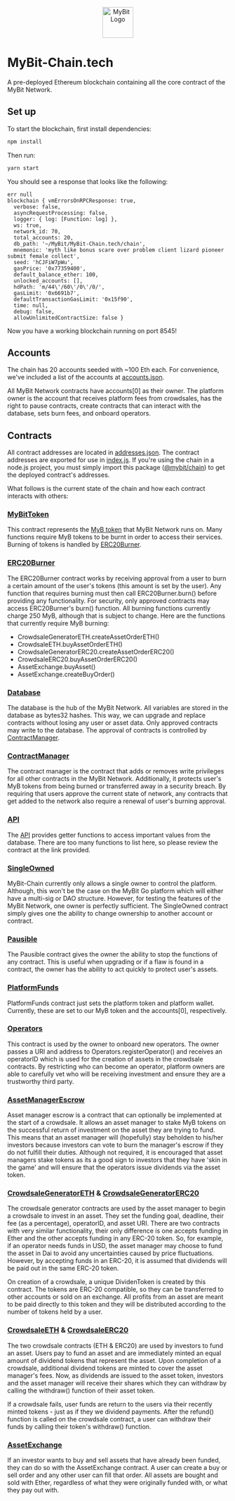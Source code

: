 <p align="center">
  <a href="https://mybit.io/">
    <img alt="MyBit Logo" src="https://files.mybit.io/favicons/favicon-96x96.png" width="70">
  </a>
</p>

# MyBit-Chain.tech
A pre-deployed Ethereum blockchain containing all the core contract of the MyBit Network.

## Set up
To start the blockchain, first install dependencies:
```bash
npm install
```
Then run:
```bash
yarn start
```
You should see a response that looks like the following:
```
err null
blockchain { vmErrorsOnRPCResponse: true,
  verbose: false,
  asyncRequestProcessing: false,
  logger: { log: [Function: log] },
  ws: true,
  network_id: 70,
  total_accounts: 20,
  db_path: '~/MyBit/MyBit-Chain.tech/chain',
  mnemonic: 'myth like bonus scare over problem client lizard pioneer submit female collect',
  seed: 'hCJFiW7pWu',
  gasPrice: '0x77359400',
  default_balance_ether: 100,
  unlocked_accounts: [],
  hdPath: 'm/44\'/60\'/0\'/0/',
  gasLimit: '0x6691b7',
  defaultTransactionGasLimit: '0x15f90',
  time: null,
  debug: false,
  allowUnlimitedContractSize: false }
```

Now you have a working blockchain running on port 8545!


## Accounts
The chain has 20 accounts seeded with ~100 Eth each. For convenience, we've included a list of the accounts at [accounts.json](https://github.com/MyBitFoundation/MyBit-Chain.tech/blob/master/accounts.json).

All MyBit Network contracts have accounts[0] as their owner. The platform owner is the account that receives platform fees from crowdsales, has the right to pause contracts, create contracts that can interact with the database, sets burn fees, and onboard operators.

## Contracts
All contract addresses are located in [addresses.json](https://github.com/MyBitFoundation/MyBit-Chain.tech/blob/master/addresses.json). The contract addresses are exported for use in [index.js](https://github.com/MyBitFoundation/MyBit-Chain.tech/blob/master/index.js). If you're using the chain in a node.js project, you must simply import this package ([@mybit/chain](https://www.npmjs.com/package/@mybit/chain)) to get the deployed contract's addresses.

What follows is the current state of the chain and how each contract interacts with others:

### [MyBitToken](https://github.com/MyBitFoundation/MyBit-Network.tech/blob/master/contracts/tokens/erc20/BurnableToken.sol)
This contract represents the [MyB token](https://github.com/MyBitFoundation/MyBit-Network.tech/blob/master/contracts/tokens/erc20/BurnableToken.sol) that MyBit Network runs on. Many functions require MyB tokens to be burnt in order to access their services. Burning of tokens is handled by [ERC20Burner](https://github.com/MyBitFoundation/MyBit-Network.tech/blob/master/contracts/access/ERC20Burner.sol).

### [ERC20Burner](https://github.com/MyBitFoundation/MyBit-Network.tech/blob/master/contracts/access/ERC20Burner.sol)
The ERC20Burner contract works by receiving approval from a user to burn a certain amount of the user's tokens (this amount is set by the user). Any function that requires burning must then call ERC20Burner.burn() before providing any functionality. For security, only approved contracts may access ERC20Burner's burn() function. All burning functions currently charge 250 MyB, although that is subject to change. Here are the functions that currently require MyB burning:

- CrowdsaleGeneratorETH.createAssetOrderETH()
- CrowdsaleETH.buyAssetOrderETH()
- CrowdsaleGeneratorERC20.createAssetOrderERC20()
- CrowdsaleERC20.buyAssetOrderERC20()
- AssetExchange.buyAsset()
- AssetExchange.createBuyOrder()

### [Database](https://github.com/MyBitFoundation/MyBit-Network.tech/blob/master/contracts/database/Database.sol)
The database is the hub of the MyBit Network. All variables are stored in the database as bytes32 hashes. This way, we can upgrade and replace contracts without losing any user or asset data. Only approved contracts may write to the database. The approval of contracts is controlled by [ContractManager](https://github.com/MyBitFoundation/MyBit-Network.tech/blob/master/contracts/database/ContractManager.sol).

### [ContractManager](https://github.com/MyBitFoundation/MyBit-Network.tech/blob/master/contracts/database/ContractManager.sol)
The contract manager is the contract that adds or removes write privileges for all other contracts in the MyBit Network. Additionally, it protects user's MyB tokens from being burned or transferred away in a security breach. By requiring that users approve the current state of network, any contracts that get added to the network also require a renewal of user's burning approval.

### [API](https://github.com/MyBitFoundation/MyBit-Network.tech/blob/master/contracts/database/API.sol)
The [API](https://github.com/MyBitFoundation/MyBit-Network.tech/blob/master/contracts/database/API.sol) provides getter functions to access important values from the database. There are too many functions to list here, so please review the contract at the link provided.

### [SingleOwned](https://github.com/MyBitFoundation/MyBit-Network.tech/blob/master/contracts/ownership/SingleOwned.sol)
MyBit-Chain currently only allows a single owner to control the platform. Although, this won't be the case on the MyBit Go platform which will either have a multi-sig or DAO structure. However, for testing the features of the MyBit Network, one owner is perfectly sufficient. The SingleOwned contract simply gives one the ability to change ownership to another account or contract.

### [Pausible](https://github.com/MyBitFoundation/MyBit-Network.tech/blob/master/contracts/ownership/Pausible.sol)
The Pausible contract gives the owner the ability to stop the functions of any contract. This is useful when upgrading or if a flaw is found in a contract, the owner has the ability to act quickly to protect user's assets.

### [PlatformFunds](https://github.com/MyBitFoundation/MyBit-Network.tech/blob/master/contracts/ecosystem/PlatformFunds.sol)
PlatformFunds contract just sets the platform token and platform wallet. Currently, these are set to our MyB token and the accounts[0], respectively.

### [Operators](https://github.com/MyBitFoundation/MyBit-Network.tech/blob/master/contracts/roles/Operators.sol)
This contract is used by the owner to onboard new operators. The owner passes a URI and address to Operators.registerOperator() and receives an operatorID which is used for the creation of assets in the crowdsale contracts. By restricting who can become an operator, platform owners are able to carefully vet who will be receiving investment and ensure they are a trustworthy third party.

### [AssetManagerEscrow](https://github.com/MyBitFoundation/MyBit-Network.tech/blob/master/contracts/roles/AssetManagerEscrow.sol)
Asset manager escrow is a contract that can optionally be implemented at the start of a crowdsale. It allows an asset manager to stake MyB tokens on the successful return of investment on the asset they are trying to fund. This means that an asset manager will (hopefully) stay beholden to his/her investors because investors can vote to burn the manager's escrow if they do not fulfill their duties. Although not required, it is encouraged that asset managers stake tokens as its a good sign to investors that they have 'skin in the game' and will ensure that the operators issue dividends via the asset token.

### [CrowdsaleGeneratorETH](https://github.com/MyBitFoundation/MyBit-Network.tech/blob/master/contracts/crowdsale/CrowdsaleGeneratorETH.sol) & [CrowdsaleGeneratorERC20](https://github.com/MyBitFoundation/MyBit-Network.tech/blob/master/contracts/crowdsale/CrowdsaleGeneratorERC20.sol)
The crowdsale generator contracts are used by the asset manager to begin a crowdsale to invest in an asset. They set the funding goal, deadline, their fee (as a percentage), operatorID, and asset URI. There are two contracts with very similar functionality, their only difference is one accepts funding in Ether and the other accepts funding in any ERC-20 token. So, for example, if an operator needs funds in USD, the asset manager may choose to fund the asset in Dai to avoid any uncertainties caused by price fluctuations. However, by accepting funds in an ERC-20, it is assumed that dividends will be paid out in the same ERC-20 token.

On creation of a crowdsale, a unique DividenToken is created by this contract. The tokens are ERC-20 compatible, so they can be transferred to other accounts or sold on an exchange. All profits from an asset are meant to be paid directly to this token and they will be distributed according to the number of tokens held by a user.

### [CrowdsaleETH](https://github.com/MyBitFoundation/MyBit-Network.tech/blob/master/contracts/crowdsale/CrowdsaleETH.sol) & [CrowdsaleERC20](https://github.com/MyBitFoundation/MyBit-Network.tech/blob/master/contracts/crowdsale/CrowdsaleERC20.sol)
The two crowdsale contracts (ETH & ERC20) are used by investors to fund an asset. Users pay to fund an asset and are immediately minted an equal amount of dividend tokens that represent the asset. Upon completion of a crowdsale, additional dividend tokens are minted to cover the asset manager's fees. Now, as dividends are issued to the asset token, investors and the asset manager will receive their shares which they can withdraw by calling the withdraw() function of their asset token.

If a crowdsale fails, user funds are return to the users via their recently minted tokens - just as if they we dividend payments. After the refund() function is called on the crowdsale contract, a user can withdraw their funds by calling their token's withdraw() function.

### [AssetExchange](https://github.com/MyBitFoundation/MyBit-Network.tech/blob/master/contracts/ecosystem/AssetExchange.sol)
If an investor wants to buy and sell assets that have already been funded, they can do so with the AssetExchange contract. A user can create a buy or sell order and any other user can fill that order. All assets are bought and sold with Ether, regardless of what they were originally funded with, or what they pay out with.

